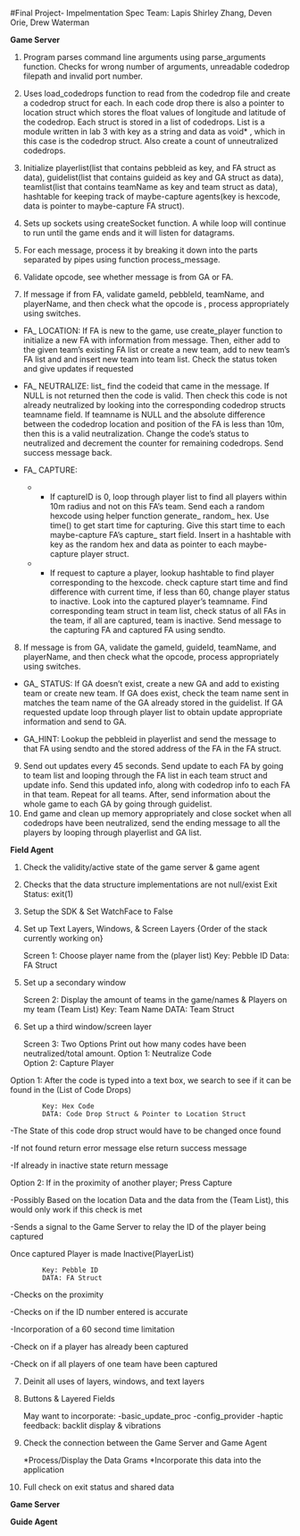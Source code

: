 #Final Project- Impelmentation Spec
Team: Lapis
Shirley Zhang, Deven Orie, Drew Waterman

**Game Server**

1. Program parses command line arguments using parse_arguments function. Checks for wrong number of arguments, unreadable codedrop filepath and invalid port number.

2. Uses load_codedrops function to read from the codedrop file and create a codedrop struct for each. In each code drop there is also a pointer to location struct which stores the float values of longitude and latitude of the codedrop. Each struct is stored in a list of codedrops. List is a module written in lab 3 with key as a string and data as void* , which in this case is the codedrop struct. Also create a count of unneutralized codedrops.

3. Initialize playerlist(list that contains pebbleid as key, and FA struct as data), guidelist(list that contains guideid as key and GA struct as data), teamlist(list that contains teamName as key and team struct as data), hashtable for keeping track of maybe-capture agents(key is hexcode, data is pointer to maybe-capture FA struct).

4. Sets up sockets using createSocket function. A while loop will continue to run until the game ends and it will listen for datagrams.

5. For each message, process it by breaking it down into the parts separated by pipes using function process_message.

6. Validate opcode, see whether message is from GA or FA.

7. If message if from FA, validate gameId, pebbleId, teamName, and playerName, and then check what the opcode is , process appropriately using switches.

  - FA_ LOCATION: If FA is new to the game, use create_player function to initialize a new FA with information from message. Then, either add to the given team’s existing FA list or create a new team, add to new team’s FA list and and insert new team into team list. Check the status token and give updates if requested

  - FA_ NEUTRALIZE: list_ find the codeid that came in the message. If NULL is not returned then the code is valid. Then check this code is not already neutralized by looking into the corresponding codedrop structs teamname field. If teamname is NULL and the absolute difference between the codedrop location and position of the FA is less than 10m, then this is a valid neutralization. Change the code’s status to neutralized and decrement the counter for remaining codedrops. Send success message back.

  - FA_ CAPTURE:
    - * If captureID is 0, loop through player list to find all players within 10m radius and not on this FA’s team. Send each a random hexcode using helper function generate_ random_ hex. Use time() to get start time for capturing. Give this start time to each maybe-capture FA’s capture_ start field. Insert in a hashtable with key as the random hex and data as pointer to each maybe-capture player struct.
     - * If request to capture a player, lookup hashtable to find player corresponding to the hexcode. check capture start time and find difference with current time, if less than 60, change player status to inactive. Look into the captured player’s teamname. Find corresponding team struct in team list, check status of all FAs in the team, if all are captured, team is inactive. Send message to the capturing FA and captured FA using sendto.

8. If message is from GA, validate the gameId, guideId, teamName, and playerName, and then check what the opcode, process appropriately using switches.
 - GA_ STATUS: If GA doesn’t exist, create a new GA and add to existing team or create new team. If GA does exist, check the team name sent in matches the team name of the GA already stored in the guidelist. If GA requested update loop through player list to obtain update appropriate information and send to GA.

 - GA_HINT: Lookup the pebbleid in playerlist and send the message to that FA using sendto and the stored address of the FA in the FA struct.
 9. Send out updates every 45 seconds. Send update to each FA by going to team list and looping through the FA list in each team struct and update info. Send this updated info, along with codedrop info to each FA in that team. Repeat for all teams. After, send information about the whole game to each GA by going through guidelist.
 10. End game and clean up memory appropriately and close socket when all codedrops have been neutralized, send the ending message to all the players by looping through playerlist and GA list.


**Field Agent**

1) Check the validity/active state of the game server & game agent

2) Checks that the data structure implementations are not null/exist
Exit Status: exit(1)
	
3) Setup the SDK & Set WatchFace to False

4) Set up Text Layers, Windows, & Screen Layers {Order of the stack currently working on}

	Screen 1: Choose player name from the (player list)
			Key: Pebble ID
			Data: FA Struct
			
5) Set up a secondary window 

	Screen 2: Display the amount of teams in the game/names & Players on my team
			 	(Team List)
				Key: Team Name
				DATA: Team Struct
6) Set up a third window/screen layer

	Screen 3: Two Options
				Print out how many codes have been neutralized/total amount.
			Option 1: Neutralize Code	
			Option 2: Capture Player
								
Option 1: After the code is typed into a text box, we search to see if it can be found in the (List of Code Drops)
			
			Key: Hex Code
			DATA: Code Drop Struct & Pointer to Location Struct

-The State of this code drop struct would have to be
changed once found

-If not found return error message else return success
message

-If already in inactive state return message 

Option 2:
If in the proximity of another player; Press Capture 

-Possibly Based on the location Data and the data from the (Team List), this would only work if this check is met

-Sends a signal to the Game Server to relay the ID of the player being captured

Once captured Player is made Inactive(PlayerList)

			Key: Pebble ID
			DATA: FA Struct
		
-Checks on the proximity

-Checks on if the ID number entered is accurate

-Incorporation of a 60 second time limitation

-Check on if a player has already been captured

-Check on if all players of one team have been captured

7) Deinit all uses of layers, windows, and text layers

8) Buttons & Layered Fields

	May want to incorporate: 
		-basic_update_proc
		-config_provider
		-haptic feedback: backlit display & vibrations 
9) Check the connection between the Game Server and Game Agent 

	*Process/Display the Data Grams 
	*Incorporate this data into the application

10) Full check on exit status and shared data 

**Game Server**

**Guide Agent**

 
